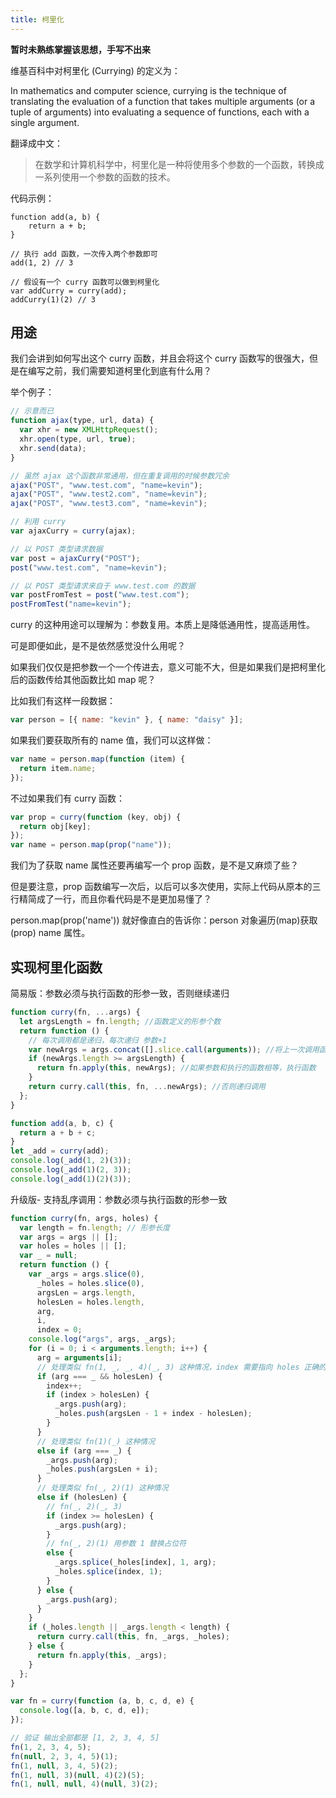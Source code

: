 ```yaml
---
title: 柯里化
---
```


**暂时未熟练掌握该思想，手写不出来**

维基百科中对柯里化 (Currying) 的定义为：

In mathematics and computer science, currying is the technique of translating the evaluation of a function that takes multiple arguments (or a tuple of arguments) into evaluating a sequence of functions, each with a single argument.

翻译成中文：

> 在数学和计算机科学中，柯里化是一种将使用多个参数的一个函数，转换成一系列使用一个参数的函数的技术。

代码示例：

```
function add(a, b) {
    return a + b;
}

// 执行 add 函数，一次传入两个参数即可
add(1, 2) // 3

// 假设有一个 curry 函数可以做到柯里化
var addCurry = curry(add);
addCurry(1)(2) // 3
```

## 用途

我们会讲到如何写出这个 curry 函数，并且会将这个 curry 函数写的很强大，但是在编写之前，我们需要知道柯里化到底有什么用？

举个例子：

```javascript
// 示意而已
function ajax(type, url, data) {
  var xhr = new XMLHttpRequest();
  xhr.open(type, url, true);
  xhr.send(data);
}

// 虽然 ajax 这个函数非常通用，但在重复调用的时候参数冗余
ajax("POST", "www.test.com", "name=kevin");
ajax("POST", "www.test2.com", "name=kevin");
ajax("POST", "www.test3.com", "name=kevin");

// 利用 curry
var ajaxCurry = curry(ajax);

// 以 POST 类型请求数据
var post = ajaxCurry("POST");
post("www.test.com", "name=kevin");

// 以 POST 类型请求来自于 www.test.com 的数据
var postFromTest = post("www.test.com");
postFromTest("name=kevin");
```

curry 的这种用途可以理解为：参数复用。本质上是降低通用性，提高适用性。

可是即便如此，是不是依然感觉没什么用呢？

如果我们仅仅是把参数一个一个传进去，意义可能不大，但是如果我们是把柯里化后的函数传给其他函数比如 map 呢？

比如我们有这样一段数据：

```javascript
var person = [{ name: "kevin" }, { name: "daisy" }];
```

如果我们要获取所有的 name 值，我们可以这样做：

```javascript
var name = person.map(function (item) {
  return item.name;
});
```

不过如果我们有 curry 函数：

```javascript
var prop = curry(function (key, obj) {
  return obj[key];
});
var name = person.map(prop("name"));
```

我们为了获取 name 属性还要再编写一个 prop 函数，是不是又麻烦了些？

但是要注意，prop 函数编写一次后，以后可以多次使用，实际上代码从原本的三行精简成了一行，而且你看代码是不是更加易懂了？

person.map(prop('name')) 就好像直白的告诉你：person 对象遍历(map)获取(prop) name 属性。

## 实现柯里化函数

简易版：参数必须与执行函数的形参一致，否则继续递归

```javascript
function curry(fn, ...args) {
  let argsLength = fn.length; //函数定义的形参个数
  return function () {
    // 每次调用都是递归，每次递归 参数+1
    var newArgs = args.concat([].slice.call(arguments)); //将上一次调用函数的参数和本次的参数合并
    if (newArgs.length >= argsLength) {
      return fn.apply(this, newArgs); //如果参数和执行的函数相等，执行函数
    }
    return curry.call(this, fn, ...newArgs); //否则递归调用
  };
}

function add(a, b, c) {
  return a + b + c;
}
let _add = curry(add);
console.log(_add(1, 2)(3));
console.log(_add(1)(2, 3));
console.log(_add(1)(2)(3));
```

升级版-
支持乱序调用：参数必须与执行函数的形参一致

```javascript
function curry(fn, args, holes) {
  var length = fn.length; // 形参长度
  var args = args || [];
  var holes = holes || [];
  var _ = null;
  return function () {
    var _args = args.slice(0),
      _holes = holes.slice(0),
      argsLen = args.length,
      holesLen = holes.length,
      arg,
      i,
      index = 0;
    console.log("args", args, _args);
    for (i = 0; i < arguments.length; i++) {
      arg = arguments[i];
      // 处理类似 fn(1, _, _, 4)(_, 3) 这种情况，index 需要指向 holes 正确的下标
      if (arg === _ && holesLen) {
        index++;
        if (index > holesLen) {
          _args.push(arg);
          _holes.push(argsLen - 1 + index - holesLen);
        }
      }
      // 处理类似 fn(1)(_) 这种情况
      else if (arg === _) {
        _args.push(arg);
        _holes.push(argsLen + i);
      }
      // 处理类似 fn(_, 2)(1) 这种情况
      else if (holesLen) {
        // fn(_, 2)(_, 3)
        if (index >= holesLen) {
          _args.push(arg);
        }
        // fn(_, 2)(1) 用参数 1 替换占位符
        else {
          _args.splice(_holes[index], 1, arg);
          _holes.splice(index, 1);
        }
      } else {
        _args.push(arg);
      }
    }
    if (_holes.length || _args.length < length) {
      return curry.call(this, fn, _args, _holes);
    } else {
      return fn.apply(this, _args);
    }
  };
}

var fn = curry(function (a, b, c, d, e) {
  console.log([a, b, c, d, e]);
});

// 验证 输出全部都是 [1, 2, 3, 4, 5]
fn(1, 2, 3, 4, 5);
fn(null, 2, 3, 4, 5)(1);
fn(1, null, 3, 4, 5)(2);
fn(1, null, 3)(null, 4)(2)(5);
fn(1, null, null, 4)(null, 3)(2);
```
